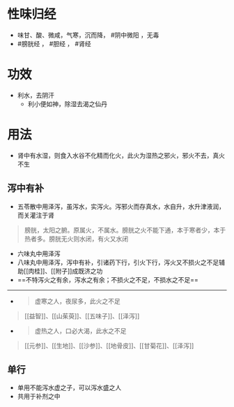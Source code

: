 # 性味归经
- 味甘、酸、微咸，气寒，沉而降， #阴中微阳 ，无毒
- #膀胱经 ， #胆经 ， #肾经 
# 功效
- 利水，去阴汗
    - 利小便如神，除湿去渴之仙丹
# 用法
- 肾中有水湿，则食入水谷不化精而化火，此火为湿热之邪火，邪火不去，真火不生
## 泻中有补
- 五苓散中用泽泻，虽泻水，实泻火。泻邪火而存真水，水自升，水升津液润，而关灌注于肾
>膀胱，太阳之腑。原属火，不属水。膀胱之火不能下通，本于寒者少，本于热者多。膀胱无火则水闭，有火又水闭
- 六味丸中用泽泻
- 八味丸中用泽泻，泻中有补，引诸药下行，引火下行，泻火又不损火之不足辅助[[肉桂]]、[[附子]]成既济之功
- ==不特泻火之有余，泻水之有余；不损火之不足，不损水之不足==
- --
- >虚寒之人，夜尿多，此火之不足
>[[益智]]、[[山茱萸]]、[[五味子]]、[[泽泻]]
- >虚热之人，口必大渴，此水之不足
>[[元参]]、[[生地]]、[[沙参]]、[[地骨皮]]、[[甘菊花]]、[[泽泻]]
## 单行
- 单用不能泻水虚之子，可以泻水盛之人
- 共用于补剂之中
